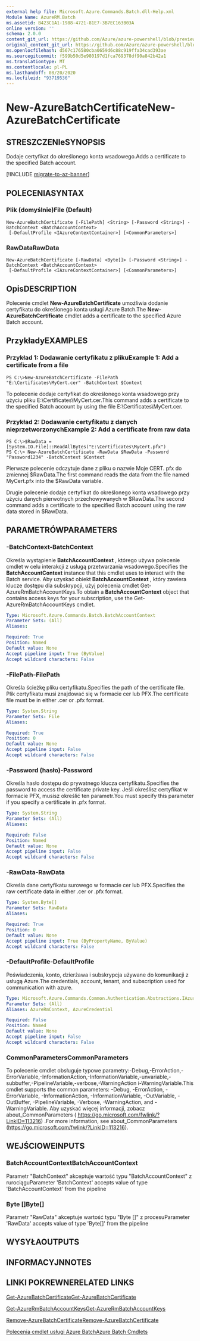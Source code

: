 ```yaml
---
external help file: Microsoft.Azure.Commands.Batch.dll-Help.xml
Module Name: AzureRM.Batch
ms.assetid: B423C1A1-1988-4721-81E7-3B7EC163B03A
online version: ''
schema: 2.0.0
content_git_url: https://github.com/Azure/azure-powershell/blob/preview/src/ResourceManager/AzureBatch/Commands.Batch/help/New-AzureBatchCertificate.md
original_content_git_url: https://github.com/Azure/azure-powershell/blob/preview/src/ResourceManager/AzureBatch/Commands.Batch/help/New-AzureBatchCertificate.md
ms.openlocfilehash: d567c176580cba0659d6c88c919ffa34cad393ae
ms.sourcegitcommit: f599b50d5e980197d1fca769378df90a842b42a1
ms.translationtype: MT
ms.contentlocale: pl-PL
ms.lasthandoff: 08/20/2020
ms.locfileid: "93719536"
---
```

# <span data-ttu-id="ad704-101">New-AzureBatchCertificate</span><span class="sxs-lookup"><span data-stu-id="ad704-101">New-AzureBatchCertificate</span></span>

## <span data-ttu-id="ad704-102">STRESZCZENIe</span><span class="sxs-lookup"><span data-stu-id="ad704-102">SYNOPSIS</span></span>
<span data-ttu-id="ad704-103">Dodaje certyfikat do określonego konta wsadowego.</span><span class="sxs-lookup"><span data-stu-id="ad704-103">Adds a certificate to the specified Batch account.</span></span>

[!INCLUDE [migrate-to-az-banner](../../includes/migrate-to-az-banner.md)]

## <span data-ttu-id="ad704-104">POLECENIA</span><span class="sxs-lookup"><span data-stu-id="ad704-104">SYNTAX</span></span>

### <span data-ttu-id="ad704-105">Plik (domyślnie)</span><span class="sxs-lookup"><span data-stu-id="ad704-105">File (Default)</span></span>
```
New-AzureBatchCertificate [-FilePath] <String> [-Password <String>] -BatchContext <BatchAccountContext>
 [-DefaultProfile <IAzureContextContainer>] [<CommonParameters>]
```

### <span data-ttu-id="ad704-106">RawData</span><span class="sxs-lookup"><span data-stu-id="ad704-106">RawData</span></span>
```
New-AzureBatchCertificate [-RawData] <Byte[]> [-Password <String>] -BatchContext <BatchAccountContext>
 [-DefaultProfile <IAzureContextContainer>] [<CommonParameters>]
```

## <span data-ttu-id="ad704-107">Opis</span><span class="sxs-lookup"><span data-stu-id="ad704-107">DESCRIPTION</span></span>
<span data-ttu-id="ad704-108">Polecenie cmdlet **New-AzureBatchCertificate** umożliwia dodanie certyfikatu do określonego konta usługi Azure Batch.</span><span class="sxs-lookup"><span data-stu-id="ad704-108">The **New-AzureBatchCertificate** cmdlet adds a certificate to the specified Azure Batch account.</span></span>

## <span data-ttu-id="ad704-109">Przykłady</span><span class="sxs-lookup"><span data-stu-id="ad704-109">EXAMPLES</span></span>

### <span data-ttu-id="ad704-110">Przykład 1: Dodawanie certyfikatu z pliku</span><span class="sxs-lookup"><span data-stu-id="ad704-110">Example 1: Add a certificate from a file</span></span>
```
PS C:\>New-AzureBatchCertificate -FilePath "E:\Certificates\MyCert.cer" -BatchContext $Context
```

<span data-ttu-id="ad704-111">To polecenie dodaje certyfikat do określonego konta wsadowego przy użyciu pliku E:\Certificates\MyCert.cer.</span><span class="sxs-lookup"><span data-stu-id="ad704-111">This command adds a certificate to the specified Batch account by using the file E:\Certificates\MyCert.cer.</span></span>

### <span data-ttu-id="ad704-112">Przykład 2: Dodawanie certyfikatu z danych nieprzetworzonych</span><span class="sxs-lookup"><span data-stu-id="ad704-112">Example 2: Add a certificate from raw data</span></span>
```
PS C:\>$RawData = [System.IO.File]::ReadAllBytes("E:\Certificates\MyCert.pfx")
PS C:\> New-AzureBatchCertificate -RawData $RawData -Password "Password1234" -BatchContext $Context
```

<span data-ttu-id="ad704-113">Pierwsze polecenie odczytuje dane z pliku o nazwie Moje CERT. pfx do zmiennej $RawData.</span><span class="sxs-lookup"><span data-stu-id="ad704-113">The first command reads the data from the file named MyCert.pfx into the $RawData variable.</span></span>

<span data-ttu-id="ad704-114">Drugie polecenie dodaje certyfikat do określonego konta wsadowego przy użyciu danych pierwotnych przechowywanych w $RawData.</span><span class="sxs-lookup"><span data-stu-id="ad704-114">The second command adds a certificate to the specified Batch account using the raw data stored in $RawData.</span></span>

## <span data-ttu-id="ad704-115">PARAMETRÓW</span><span class="sxs-lookup"><span data-stu-id="ad704-115">PARAMETERS</span></span>

### <span data-ttu-id="ad704-116">-BatchContext</span><span class="sxs-lookup"><span data-stu-id="ad704-116">-BatchContext</span></span>
<span data-ttu-id="ad704-117">Określa wystąpienie **BatchAccountContext** , którego używa polecenie cmdlet w celu interakcji z usługą przetwarzania wsadowego.</span><span class="sxs-lookup"><span data-stu-id="ad704-117">Specifies the **BatchAccountContext** instance that this cmdlet uses to interact with the Batch service.</span></span>
<span data-ttu-id="ad704-118">Aby uzyskać obiekt **BatchAccountContext** , który zawiera klucze dostępu dla subskrypcji, użyj polecenia cmdlet Get-AzureRmBatchAccountKeys.</span><span class="sxs-lookup"><span data-stu-id="ad704-118">To obtain a **BatchAccountContext** object that contains access keys for your subscription, use the Get-AzureRmBatchAccountKeys cmdlet.</span></span>

```yaml
Type: Microsoft.Azure.Commands.Batch.BatchAccountContext
Parameter Sets: (All)
Aliases: 

Required: True
Position: Named
Default value: None
Accept pipeline input: True (ByValue)
Accept wildcard characters: False
```

### <span data-ttu-id="ad704-119">-FilePath</span><span class="sxs-lookup"><span data-stu-id="ad704-119">-FilePath</span></span>
<span data-ttu-id="ad704-120">Określa ścieżkę pliku certyfikatu.</span><span class="sxs-lookup"><span data-stu-id="ad704-120">Specifies the path of the certificate file.</span></span>
<span data-ttu-id="ad704-121">Plik certyfikatu musi znajdować się w formacie cer lub PFX.</span><span class="sxs-lookup"><span data-stu-id="ad704-121">The certificate file must be in either .cer or .pfx format.</span></span>

```yaml
Type: System.String
Parameter Sets: File
Aliases: 

Required: True
Position: 0
Default value: None
Accept pipeline input: False
Accept wildcard characters: False
```

### <span data-ttu-id="ad704-122">-Password (hasło)</span><span class="sxs-lookup"><span data-stu-id="ad704-122">-Password</span></span>
<span data-ttu-id="ad704-123">Określa hasło dostępu do prywatnego klucza certyfikatu.</span><span class="sxs-lookup"><span data-stu-id="ad704-123">Specifies the password to access the certificate private key.</span></span>
<span data-ttu-id="ad704-124">Jeśli określisz certyfikat w formacie PFX, musisz określić ten parametr.</span><span class="sxs-lookup"><span data-stu-id="ad704-124">You must specify this parameter if you specify a certificate in .pfx format.</span></span>

```yaml
Type: System.String
Parameter Sets: (All)
Aliases: 

Required: False
Position: Named
Default value: None
Accept pipeline input: False
Accept wildcard characters: False
```

### <span data-ttu-id="ad704-125">-RawData</span><span class="sxs-lookup"><span data-stu-id="ad704-125">-RawData</span></span>
<span data-ttu-id="ad704-126">Określa dane certyfikatu surowego w formacie cer lub PFX.</span><span class="sxs-lookup"><span data-stu-id="ad704-126">Specifies the raw certificate data in either .cer or .pfx format.</span></span>

```yaml
Type: System.Byte[]
Parameter Sets: RawData
Aliases: 

Required: True
Position: 0
Default value: None
Accept pipeline input: True (ByPropertyName, ByValue)
Accept wildcard characters: False
```

### <span data-ttu-id="ad704-127">-DefaultProfile</span><span class="sxs-lookup"><span data-stu-id="ad704-127">-DefaultProfile</span></span>
<span data-ttu-id="ad704-128">Poświadczenia, konto, dzierżawa i subskrypcja używane do komunikacji z usługą Azure.</span><span class="sxs-lookup"><span data-stu-id="ad704-128">The credentials, account, tenant, and subscription used for communication with azure.</span></span>

```yaml
Type: Microsoft.Azure.Commands.Common.Authentication.Abstractions.IAzureContextContainer
Parameter Sets: (All)
Aliases: AzureRmContext, AzureCredential

Required: False
Position: Named
Default value: None
Accept pipeline input: False
Accept wildcard characters: False
```

### <span data-ttu-id="ad704-129">CommonParameters</span><span class="sxs-lookup"><span data-stu-id="ad704-129">CommonParameters</span></span>
<span data-ttu-id="ad704-130">To polecenie cmdlet obsługuje typowe parametry:-Debug,-ErrorAction,-ErrorVariable,-InformationAction,-InformationVariable,-unvariable,-subbuffer,-PipelineVariable,-verbose,-WarningAction i-WarningVariable.</span><span class="sxs-lookup"><span data-stu-id="ad704-130">This cmdlet supports the common parameters: -Debug, -ErrorAction, -ErrorVariable, -InformationAction, -InformationVariable, -OutVariable, -OutBuffer, -PipelineVariable, -Verbose, -WarningAction, and -WarningVariable.</span></span> <span data-ttu-id="ad704-131">Aby uzyskać więcej informacji, zobacz about_CommonParameters ( https://go.microsoft.com/fwlink/?LinkID=113216) .</span><span class="sxs-lookup"><span data-stu-id="ad704-131">For more information, see about_CommonParameters (https://go.microsoft.com/fwlink/?LinkID=113216).</span></span>

## <span data-ttu-id="ad704-132">WEJŚCIOWE</span><span class="sxs-lookup"><span data-stu-id="ad704-132">INPUTS</span></span>

### <span data-ttu-id="ad704-133">BatchAccountContext</span><span class="sxs-lookup"><span data-stu-id="ad704-133">BatchAccountContext</span></span>
<span data-ttu-id="ad704-134">Parametr "BatchContext" akceptuje wartość typu "BatchAccountContext" z rurociągu</span><span class="sxs-lookup"><span data-stu-id="ad704-134">Parameter 'BatchContext' accepts value of type 'BatchAccountContext' from the pipeline</span></span>

### <span data-ttu-id="ad704-135">Byte []</span><span class="sxs-lookup"><span data-stu-id="ad704-135">Byte[]</span></span>
<span data-ttu-id="ad704-136">Parametr "RawData" akceptuje wartość typu "Byte []" z procesu</span><span class="sxs-lookup"><span data-stu-id="ad704-136">Parameter 'RawData' accepts value of type 'Byte[]' from the pipeline</span></span>

## <span data-ttu-id="ad704-137">WYSYŁA</span><span class="sxs-lookup"><span data-stu-id="ad704-137">OUTPUTS</span></span>

## <span data-ttu-id="ad704-138">INFORMACYJN</span><span class="sxs-lookup"><span data-stu-id="ad704-138">NOTES</span></span>

## <span data-ttu-id="ad704-139">LINKI POKREWNE</span><span class="sxs-lookup"><span data-stu-id="ad704-139">RELATED LINKS</span></span>

[<span data-ttu-id="ad704-140">Get-AzureBatchCertificate</span><span class="sxs-lookup"><span data-stu-id="ad704-140">Get-AzureBatchCertificate</span></span>](./Get-AzureBatchCertificate.md)

[<span data-ttu-id="ad704-141">Get-AzureRmBatchAccountKeys</span><span class="sxs-lookup"><span data-stu-id="ad704-141">Get-AzureRmBatchAccountKeys</span></span>](./Get-AzureRmBatchAccountKeys.md)

[<span data-ttu-id="ad704-142">Remove-AzureBatchCertificate</span><span class="sxs-lookup"><span data-stu-id="ad704-142">Remove-AzureBatchCertificate</span></span>](./Remove-AzureBatchCertificate.md)

[<span data-ttu-id="ad704-143">Polecenia cmdlet usługi Azure Batch</span><span class="sxs-lookup"><span data-stu-id="ad704-143">Azure Batch Cmdlets</span></span>](./AzureRM.Batch.md)


